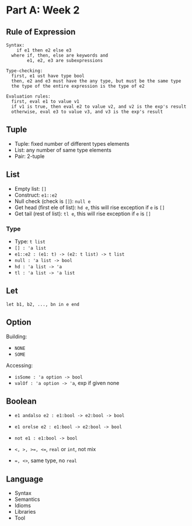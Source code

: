 # Part A: Week 2

## Rule of Expression

```
Syntax:
    if e1 then e2 else e3
  where if, then, else are keywords and
        e1, e2, e3 are subexpressions

Type-checking:
  first, e1 ust have type bool
  then, e2 and e3 must have the any type, but must be the same type
  the type of the entire expression is the type of e2

Evaluation rules:
  first, eval e1 to value v1
  if v1 is true, then eval e2 to value v2, and v2 is the exp's result
  otherwise, eval e3 to value v3, and v3 is the exp's result
```

## Tuple

- Tuple: fixed number of different types elements
- List: any number of same type elements
- Pair: 2-tuple

## List

- Empty list: `[]`
- Construct: `e1::e2`
- Null check (check is `[]`): `null e`
- Get head (first ele of list): `hd e`, this will rise exception if `e` is `[]`
- Get tail (rest of list): `tl e`, this will rise exception if `e` is `[]`

### Type

- Type: `t list`
- `[] : 'a list`
- `e1::e2 : (e1: t) -> (e2: t list) -> t list`
- `null : 'a list -> bool`
- `hd : 'a list -> 'a`
- `tl : 'a list -> 'a list`

## Let

`let b1, b2, ..., bn in e end`

## Option

Building:
- `NONE`
- `SOME`

Accessing:
- `isSome : 'a option -> bool`
- `valOf : 'a option -> 'a`, exp if given none

## Boolean

- `e1 andalso e2 : e1:bool -> e2:bool -> bool`
- `e1 orelse e2 : e1:bool -> e2:bool -> bool`
- `not e1 : e1:bool -> bool`

- `<, >, >=, <=`, `real` or `int`, not mix
- `=, <>`, same type, no `real`

## Language

- Syntax
- Semantics
- Idioms
- Libraries
- Tool